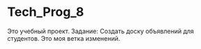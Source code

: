 # Tech_Prog_8
Это учебный проект. 
Задание: Создать доску объявлений для студентов.
Это моя ветка изменений.
